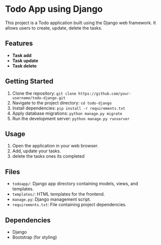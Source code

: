 # Todo App using Django

This project is a Todo application built using the Django web framework. It allows users to create, update, delete the tasks.

## Features

- **Task add**
- **Task update**
- **Task delete**
  
## Getting Started

1. Clone the repository: `git clone https://github.com/your-username/todo-django.git`
2. Navigate to the project directory: `cd todo-django`
3. Install dependencies: `pip install -r requirements.txt`
4. Apply database migrations: `python manage.py migrate`
5. Run the development server: `python manage.py runserver`

## Usage

1. Open the application in your web browser.
2. Add, update your tasks.
3. delete the tasks ones its completed

## Files

- `todoapp/`: Django app directory containing models, views, and templates.
- `templates/`: HTML templates for the frontend.
- `manage.py`: Django management script.
- `requirements.txt`: File containing project dependencies.

## Dependencies

- Django
- Bootstrap (for styling)
